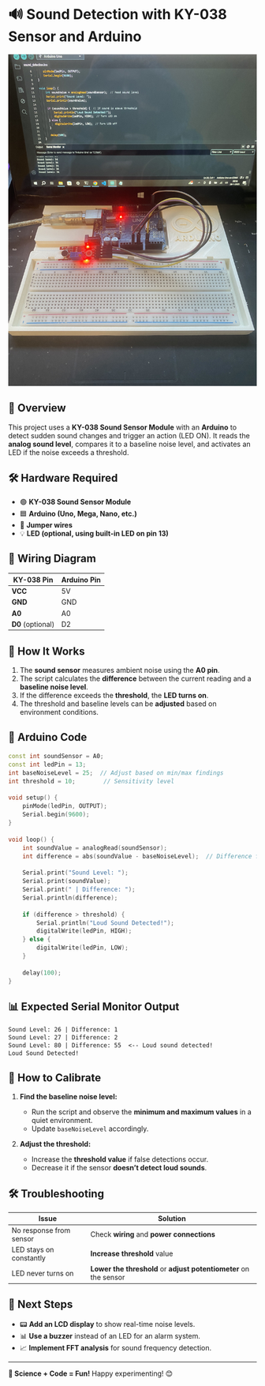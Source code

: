 # 🔊 Sound Detection with KY-038 Sensor and Arduino

![Sound Sensor](sound_sensor.JPG)

## 📜 Overview
This project uses a **KY-038 Sound Sensor Module** with an **Arduino** to detect sudden sound changes and trigger an action (LED ON). It reads the **analog sound level**, compares it to a baseline noise level, and activates an LED if the noise exceeds a threshold.  

## 🛠️ Hardware Required
- 🟢 **KY-038 Sound Sensor Module**
- 🟦 **Arduino (Uno, Mega, Nano, etc.)**
- 🔴 **Jumper wires**
- 💡 **LED (optional, using built-in LED on pin 13)**

## 📡 Wiring Diagram
| KY-038 Pin | Arduino Pin |
|------------|------------|
| **VCC**    | 5V         |
| **GND**    | GND        |
| **A0**     | A0         |
| **D0** (optional) | D2 |

## 🔬 How It Works
1. The **sound sensor** measures ambient noise using the **A0 pin**.
2. The script calculates the **difference** between the current reading and a **baseline noise level**.
3. If the difference exceeds the **threshold**, the **LED turns on**.
4. The threshold and baseline levels can be **adjusted** based on environment conditions.

## 📜 Arduino Code
```cpp
const int soundSensor = A0;
const int ledPin = 13;
int baseNoiseLevel = 25;  // Adjust based on min/max findings
int threshold = 10;        // Sensitivity level

void setup() {
    pinMode(ledPin, OUTPUT);
    Serial.begin(9600);
}

void loop() {
    int soundValue = analogRead(soundSensor);
    int difference = abs(soundValue - baseNoiseLevel);  // Difference from base level

    Serial.print("Sound Level: ");
    Serial.print(soundValue);
    Serial.print(" | Difference: ");
    Serial.println(difference);

    if (difference > threshold) {
        Serial.println("Loud Sound Detected!");
        digitalWrite(ledPin, HIGH);
    } else {
        digitalWrite(ledPin, LOW);
    }

    delay(100);
}
```

## 📊 Expected Serial Monitor Output
```
Sound Level: 26 | Difference: 1
Sound Level: 27 | Difference: 2
Sound Level: 80 | Difference: 55  <-- Loud sound detected!
Loud Sound Detected!
```

## 🎯 How to Calibrate
1. **Find the baseline noise level:**  
   - Run the script and observe the **minimum and maximum values** in a quiet environment.
   - Update `baseNoiseLevel` accordingly.
   
2. **Adjust the threshold:**  
   - Increase the **threshold value** if false detections occur.
   - Decrease it if the sensor **doesn’t detect loud sounds**.

## 🛠️ Troubleshooting
| Issue | Solution |
|-------|----------|
| No response from sensor | Check **wiring** and **power connections** |
| LED stays on constantly | **Increase threshold** value |
| LED never turns on | **Lower the threshold** or **adjust potentiometer** on the sensor |

## 🧪 Next Steps
- 📟 **Add an LCD display** to show real-time noise levels.
- 📊 **Use a buzzer** instead of an LED for an alarm system.
- 📈 **Implement FFT analysis** for sound frequency detection.

---

**🔬 Science + Code = Fun!** Happy experimenting! 😊

